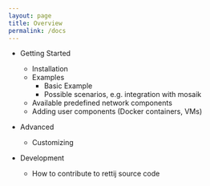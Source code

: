 ```yaml
---
layout: page
title: Overview
permalink: /docs
---
```


* Getting Started
  * Installation
  * Examples
    * Basic Example
    * Possible scenarios, e.g. integration with mosaik
  * Available predefined network components
  * Adding user components (Docker containers, VMs)

* Advanced
  * Customizing

* Development
  * How to contribute to rettij source code
